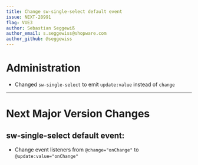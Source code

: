 ```yaml
---
title: Change sw-single-select default event
issue: NEXT-28991
flag: VUE3
author: Sebastian Seggewiß
author_email: s.seggewiss@shopware.com
author_github: @seggewiss
---
```

# Administration
* Changed `sw-single-select` to emit `update:value` instead of `change`
___
# Next Major Version Changes
## sw-single-select default event:
* Change event listeners from `@change="onChange"` to `@update:value="onChange"`
